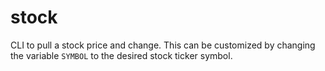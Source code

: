 # stock
CLI to pull a stock price and change. This can be customized by changing the
variable `SYMBOL` to the desired stock ticker symbol.
